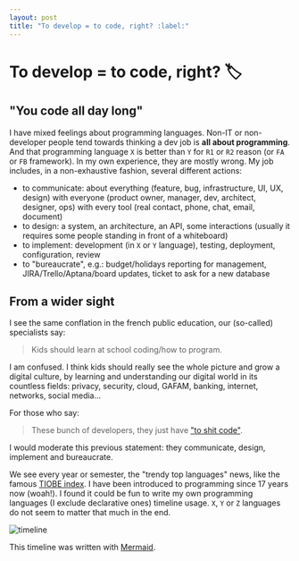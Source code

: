 ```yaml
---
layout: post
title: "To develop = to code, right? :label:"
---
```


# To develop = to code, right? :label:

## "You code all day long"

I have mixed feelings about programming languages. Non-IT or non-developer people tend towards thinking a dev job is **all about programming**. And that programming language `X` is better than `Y` for `R1` or `R2` reason (or `FA` or `FB` framework). In my own experience, they are mostly wrong. My job includes, in a non-exhaustive fashion, several different actions: 
- to communicate: about everything (feature, bug, infrastructure, UI, UX, design) with everyone (product owner, manager, dev, architect, designer, ops) with every tool (real contact, phone, chat, email, document) 
- to design: a system, an architecture, an API, some interactions (usually it requires some people standing in front of a whiteboard)
- to implement: development (in `X` or `Y` language), testing, deployment, configuration, review
- to "bureaucrate", e.g.: budget/holidays reporting for management, JIRA/Trello/Aptana/board updates, ticket to ask for a new database

## From a wider sight

I see the same conflation in the french public education, our (so-called) specialists say:
> Kids should learn at school coding/how to program.

I am confused. I think kids should really see the whole picture and grow a digital culture, by learning and understanding our digital world in its countless fields: privacy, security, cloud, GAFAM, banking, internet, networks, social media...

For those who say:
> These bunch of developers, they just have ["to shit code"](http://www.quickmeme.com/img/7c/7c0cc2ef5055864b867487205e7e8b08f0776077fd1570149809119163a4a15a.jpg).

I would moderate this previous statement: they communicate, design, implement and bureaucrate.

We see every year or semester, the "trendy top languages" news, like the famous [TIOBE index](https://www.tiobe.com/tiobe-index/). I have been introduced to programming since 17 years now (woah!). I found it could be fun to write my own programming languages (I exclude declarative ones) timeline usage. `X`, `Y` or `Z` languages do not seem to matter that much in the end. 

<!--
gantt 
title Programming languages I can (in color) or could (in grey) write
dateFormat  YYYY-MM

section Current
JavaScript    :active, 2002-12,2003-06
JavaScript    :active, 2009-01,2019-09
Java          :active1, 2003-01,2019-09
Bash          :active, 2004-10,2019-09
TypeScript    :active1, 2018-05,2019-09

section Rusty-or-rookie
PHP           :done, 2003-03, 2004-06
PHP           :done, 2018-11, 2018-12
C             :done, 2004-10,2006-03
Visual Basic  :done, 2005-04, 2005-06
Occam         :done, 2005-10,2005-11
C++           :done, 2005-10,2006-03
C♯            :done, 2005-10,2006-03
Ada           :done, 2006-02,2006-03
Python        :done, 2006-04,2006-06
Python        :done, 2017-05,2017-06
Python        :done, 2019-03,2019-05
ActionScript  :done, 2009-07,2010-10
Scala         :done, 2014-12,2019-07
Objective C   :done, 2015-07,2017-12
Swift         :done, 2016-01,2017-12
-->

![timeline](/blog/assets/2019-10-20-timeline.svg "timeline")

This timeline was written with [Mermaid](https://mermaidjs.github.io/#/).

